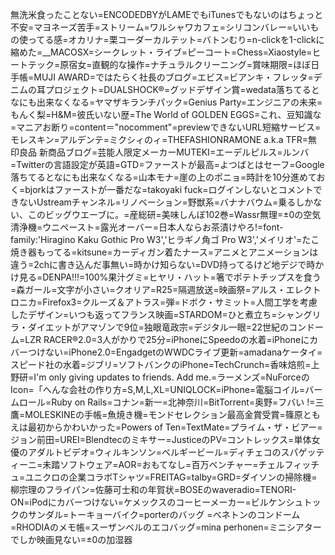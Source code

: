 無洗米食ったことない=ENCODEDBYがLAMEでもiTunesでもないのはちょっと不安=マヨネーズ苦手=ストリーム=ワルシャワカフェ=シリコンバレー=いいもの使ってる感=オカリナ=栗コーダーカルテット=バトンむり=n-clickを1-clickに縮めた=__MACOSX=シークレット・ライブ=ピーコート=Chess=Xiaostyle=ヒートテック=原宿女=直観的な操作=ナチュラルクリーニング=賞味期限=ほぼ日手帳=MUJI AWARD=ではたらく社長のブログ=エビス=ビアンキ・フレッタ=デニムの耳プロジェクト=DUALSHOCK®=グッドデザイン賞=wedata落ちてるとなにも出来なくなる=ヤマザキランチパック=Genius Party=エンジニアの未来=もんく梨=H&M=彼氏いない歴=The World of GOLDEN EGGS=これ、豆知識な=マニアお断り=content＝"nocomment"=previewできないURL短縮サービス=モレスキン=アルデンテ=ミクシィのィ=THEFASHIONRAMONE a.k.a TFR=無印良品 新商品ブログ=芸能人限定メーカーMUTEKI=エーデルピルス=ルンバ=Twitterの言語設定が英語=GTD=ファーストが最高=よつばとはセーフ=Google落ちてるとなにも出来なくなる=山本モナ=崖の上のポニョ=時計を10分進めておく=bjorkはファーストが一番だな=takoyaki fuck=ログインしないとコメントできないUstreamチャンネル=リノベーション=野獣系=バナナバウム=乗るしかない、このビッグウエーブに。=産総研=美味しんぼ102巻=Wassr無理=±0の空気清浄機=ウニペースト=露光オーバー=日本人ならお茶漬けやろ!=font-family:'Hiragino Kaku Gothic Pro W3','ヒラギノ角ゴ Pro W3','メイリオ'=たこ焼き器もってる=kitsune=カーディガン着たナース=アニメとアニメーションは違う=2chに書き込んだ事無い=時かけ知らない=DVD持ってるけど地デジで時かけ見る=DENPA!!!=100%果汁グミ=ヒヤリ・ハット=箸でポテトチップスを食う=森ガール=文字が小さい=クオリア=R25=隔週放送=映画祭=アルス・エレクトロニカ=Firefox3=クルーズ＆アトラス=弾=ドボク・サミット=人間工学を考慮したデザイン=いつも返ってフランス映画=STARDOM=ひと煮立ち=シャングリラ・ダイエットがアマゾンで9位=独眼竜政宗=デジタル一眼=22世紀のコンドーム=LZR RACER®2.0=3人がかりで25分=iPhoneにSpeedoの水着=iPhoneにカバーつけない=iPhone2.0=EngadgetのWWDCライブ更新=amadanaケータイ=スピード社の水着=ジブリ=ソフトバンクのiPhone=TechCrunch=香味焙煎=上野研=I'm only giving updates to friends. Add me.=ラーメンズ=NuForceのIcon=「へんな会社の作り方=S,M,L,XL=UNIQLOCK=iPhone=電脳コイル=バームロール=Ruby on Rails=コナン=新一=北神奈川=BitTorrent=奥野=フバい !=三鷹=MOLESKINEの手帳=魚焼き機=モンドセレクション最高金賞受賞=篠原ともえは最初からかわいかった=Powers of Ten=TextMate=プライム・ザ・ビアー=ジョン前田=UREI=Blendtecのミキサー=JusticeのPV=コントレックス=単体女優のアダルトビデオ=ウィルキンソン=ベルギービール=ディチェコのスパゲッティーニ=未踏ソフトウェア=AOR=おもてなし=百万ベンチャー=チェルフィッチュ=ユニクロの企業コラボTシャツ=FREITAG=talby=GRD=ダイソンの掃除機=柳宗理のフライパン=佐藤可士和の年賀状=BOSEのwaveradio=TENORI-ON=iPodにカバーつけない=ケメックスのコーヒーメーカー=ビルケンシュトックのサンダル=トーキョーバイク=porterのバッグ =ベネトンのコンドーム=RHODIAのメモ帳=スーザンベルのエコバッグ=mina perhonen=ミニシアターでしか映画見ない=±0の加湿器

